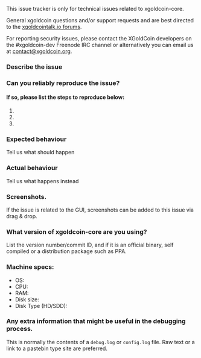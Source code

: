 <!--- Remove sections that do not apply -->

This issue tracker is only for technical issues related to xgoldcoin-core.

General xgoldcoin questions and/or support requests and are best directed to the [xgoldcointalk.io forums](https://xgoldcointalk.io/).

For reporting security issues, please contact the XGoldCoin developers on the #xgoldcoin-dev Freenode IRC channel or alternatively you can email us at contact@xgoldcoin.org.

### Describe the issue

### Can you reliably reproduce the issue?
#### If so, please list the steps to reproduce below:
1.
2.
3.

### Expected behaviour
Tell us what should happen

### Actual behaviour
Tell us what happens instead

### Screenshots.
If the issue is related to the GUI, screenshots can be added to this issue via drag & drop.

### What version of xgoldcoin-core are you using?
List the version number/commit ID, and if it is an official binary, self compiled or a distribution package such as PPA.

### Machine specs:
- OS:
- CPU:
- RAM:
- Disk size:
- Disk Type (HD/SDD):

### Any extra information that might be useful in the debugging process.
This is normally the contents of a `debug.log` or `config.log` file. Raw text or a link to a pastebin type site are preferred.
